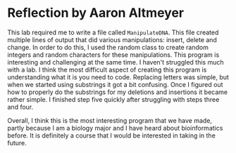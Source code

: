 # Reflection by Aaron Altmeyer

This lab required me to write a file called `ManipulateDNA`.  This file created
multiple lines of output that did various manipulations: insert, delete and
change.  In order to do this, I used the random class to create random integers
and random characters for these manipulations.  This program is interesting and
challenging at the same time.  I haven't struggled this much with a lab.  I
think the most difficult aspect of creating this program is understanding what
it is you need to code.  Replacing letters was simple, but when we started
using substrings it got a bit confusing.  Once I figured out how to properly do
the substrings for my deletions and insertions it became rather simple.  I
finished step five quickly after struggling with steps three and four.

Overall, I think this is the most interesting program that we have made, partly
because I am a biology major and I have heard about bioinformatics before.  It
is definitely a course that I would be interested in taking in the future.
